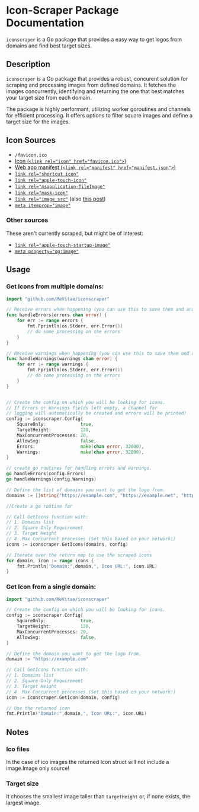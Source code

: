 # Icon-Scraper Package Documentation

`iconscraper` is a Go package that provides a easy way to get logos from domains and find best target sizes.

## Description

`iconscraper` is a Go package that provides a robust, concurent solution for scraping and processing images from defined domains. It fetches the images concurrently, identifying and returning the one that best matches your target size from each domain.

The package is highly performant, utilizing worker goroutines and channels for efficient processing. It offers options to filter square images and define a target size for the images. 

## Icon Sources

- `/favicon.ico`
- [Icon (`<link rel="icon" href="favicon.ico">`)](https://developer.mozilla.org/en-US/docs/Web/HTML/Attributes/rel#icon)
- [Web app manifest (`<link rel="manifest" href="manifest.json">`)](https://developer.mozilla.org/en-US/docs/Web/Manifest)
- [`link rel="shortcut icon"`](https://stackoverflow.com/questions/13211206/html5-link-rel-shortcut-icon)
- [`link rel="apple-touch-icon"`](https://developer.mozilla.org/en-US/docs/Web/HTML/Attributes/rel#non-standard_values)
- [`link rel="msapplication-TileImage"`](https://stackoverflow.com/questions/61686919/what-is-the-use-of-the-msapplication-tileimage-meta-tag)
- [`link rel="mask-icon"`](http://microformats.org/wiki/existing-rel-values)
- [`link rel="image_src"`](http://microformats.org/wiki/existing-rel-values) (also [this post](https://www.niallkennedy.com/blog/2009/03/enhanced-social-share.html))
- [`meta itemprop="image"`](https://schema.org/image)

### Other sources

These aren't currently scraped, but might be of interest:

- [`link rel="apple-touch-startup-image"`](http://microformats.org/wiki/existing-rel-values)
- [`meta property="og:image"`](https://ogp.me/)

## Usage

### Get Icons from multiple domains:

```go
import "github.com/MeVitae/iconscraper"

// Receive errors when happening (you can use this to save them and analyse what does not work).
func handleErrors(errors chan error) {
	for err := range errors {
		fmt.Fprintln(os.Stderr, err.Error())
		// do some processing on the errors
	}
}

// Receive warnings when happening (you can use this to save them and analyse what does not work).
func handleWarnings(warnings chan error) {
	for err := range warnings {
		fmt.Fprintln(os.Stderr, err.Error())
		// do some processing on the errors
	}
}


// Create the config on which you will be looking for icons.
// If Errors or Warnings fields left empty, a channel for 
// logging will automatically be created and errors will be printed!
config := iconscraper.Config{
	SquareOnly:             true,
	TargetHeight:           128,
	MaxConcurrentProcesses: 20,
	AllowSvg:               false,
	Errors:	            	make(chan error, 32000),
	Warnings:               make(chan error, 32000),
}

// create go routines for handling errors and warnings.
go handleErrors(config.Errors)
go handleWarnings(config.Warnings)

// Define the list of domains you want to get the logo from.
domains := []string{"https://example.com", "https://example.net", "https://example.org"}

//Create a go routine for

// Call GetIcons function with:
// 1. Domains list 
// 2. Square Only Requirement 
// 3. Target Height 
// 4. Max Concurrent processes (Set this based on your network!)
icons := iconscraper.GetIcons(domains, config)

// Iterate over the return map to use the scraped icons
for domain, icon := range icons {
	fmt.Println("Domain:",domain,", Icon URL:", icon.URL)
}
```

### Get Icon from a single domain:

```go
import "github.com/MeVitae/iconscraper"

// Create the config on which you will be looking for icons.
config := iconscraper.Config{
	SquareOnly:             true,
	TargetHeight:           128,
	MaxConcurrentProcesses: 20,
	AllowSvg:               false,
}

// Define the domain you want to get the logo from.
domain := "https://example.com"

// Call GetIcons function with:
// 1. Domains list 
// 2. Square Only Requirement 
// 3. Target Height 
// 4. Max Concurrent processes (Set this based on your network!)
icon := iconscraper.GetIcon(domain, config)

// Use the returned icon
fmt.Println("Domain:",domain,", Icon URL:", icon.URL)
```
## Notes
### Ico files
In the case of ico images the returned Icon struct will not include a image.Image only source!
### Target size
It chooses the smallest image taller than `targetHeight` or, if none exists, the largest image.
